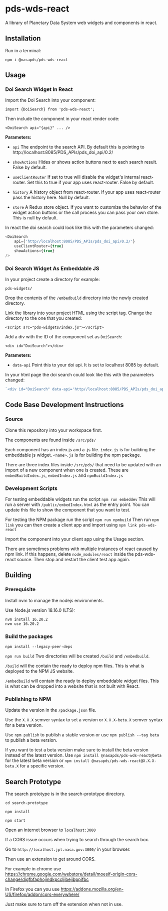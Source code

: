 # pds-wds-react
A library of Planetary Data System web widgets and components in react.

## Installation

Run in a terminal:

    npm i @nasapds/pds-wds-react

## Usage

### Doi Search Widget In React
Import the Doi Search into your component:

    import {DoiSearch} from 'pds-wds-react';

Then include the component in your react render code:

    <DoiSearch api="{api}" ... />

**Parameters:**

- `api` The endpoint to the search API. By default this is pointing to http://localhost:8085/PDS_APIs/pds_doi_api/0.2/

- `showActions` Hides or shows action buttons next to each search result. False by default.

- `useClientRouter` If set to true will disable the widget's internal react-router. Set this to true if your app uses react-router. False by default.

- `history` A history object from react-router. If your app uses react-router pass the history here. Null by default.

- `store` A Redux store object. If you want to customize the behavior of the widget action buttons or the call process you can pass your own store. This is null by default.

In react the doi search could look like this with the parameters changed:

```javascript
<DoiSearch
    api={'http//localhost:8085/PDS_APIs/pds_doi_api/0.2/'}
    useClientRouter={true}
    showActions={true}
/>
```

### Doi Search Widget As Embeddable JS
In your project create a directory for example:

    pds-widgets/

Drop the contents of the `/embedbuild` directory into the newly created directory.

Link the library into your project HTML using the script tag. Change the directory to the one that you created:

    <script src="pds-widgets/index.js"></script>

Add a div with the ID of the component set as `DoiSearch`:

    <div id="DoiSearch"></div>

**Parameters:**

- `data-api` Point this to your doi api. It is set to localhost 8085 by default.


In your html page the doi search could look like this with the parameters changed:

```javascript
`<div id="DoiSearch" data-api='http//localhost:8085/PDS_APIs/pds_doi_api/0.2/'></div>`
```

## Code Base Development Instructions

### Source

Clone this repository into your workspace first.

The components are found inside `/src/pds/`

Each component has an index.js and a <name>.js file.
`index.js` is for building the embeddable js widget.
`<name>.js` is for building the npm package.

There are three index files inside `/src/pds/` that need to be updated with an import of a new component when one is created. These are `embedBuildIndex.js`, `embedIndex.js` and `npmBuildIndex.js`

### Development Scripts
For testing embeddable widgets run the script `npm run embeddev` This will run a server with `/public/embedIndex.html` as the entry point. You can update this file to show the component that you want to test.

For testing the NPM package run the script `npm run npmbuild` Then run `npm link` you can then create a client app and import using `npm link pds-wds-react`

Import the component into your client app using the Usage section.

There are sometimes problems with multiple instances of react caused by npm link. If this happens, delete `node_modules/react` inside the pds-wds-react source. Then stop and restart the client test app again.

## Building

### Prerequisite

Install nvm to manage the nodejs environments.

Use Node.js version 18.16.0 (LTS):

    nvm install 16.20.2
    nvm use 16.20.2



### Build the packages

`npm install --legacy-peer-deps`

`npm run build`
Two directories will be created `/build` and `/embedbuild`.

`/build` will the contain the ready to deploy npm files. This is what is deployed to the NPM JS website.

`/embedbuild` will contain the ready to deploy embeddable widget files. This is what can be dropped into a website that is not built with React.

### Publishing to NPM
Update the version in the `/package.json` file.

Use the `X.X.X` semver syntax to set a version or `X.X.X-beta.X` semver syntax for a beta version.

Use `npm publish` to publish a stable version or use `npm publish --tag beta` to publish a beta version.

If you want to test a beta version make sure to install the beta version instead of the latest version. Use `npm install @nasapds/pds-wds-react@beta` for the latest beta version or `npm install @nasapds/pds-wds-react@X.X.X-beta.X` for a specific version.

## Search Prototype

The search prototype is in the search-prototype directory.


```
cd search-prototype

npm install

npm start
```

Open an internet browser to `localhost:3000`

If a CORS issue occurs when trying to search through the search box.

Go to `http://localhost.jpl.nasa.gov:3000/` in your browser.

Then use an extension to get around CORS.

For example in chrome use https://chrome.google.com/webstore/detail/moesif-origin-cors-change/digfbfaphojjndkpccljibejjbppifbc

In Firefox you can you use https://addons.mozilla.org/en-US/firefox/addon/cors-everywhere/

Just make sure to turn off the extension when not in use.
